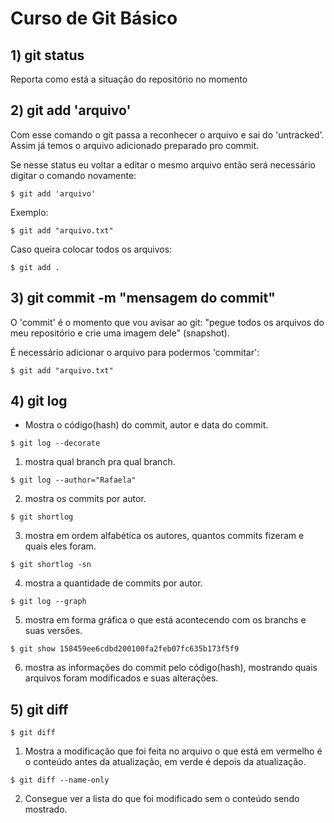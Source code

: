# Curso de Git Básico #

## 1) git status</h2> ##

Reporta como está a situação do repositório no momento

## 2) git add 'arquivo' ##

Com esse comando o git passa a reconhecer o arquivo e sai do 'untracked'.
Assim já temos o arquivo adicionado preparado pro commit.

Se nesse status eu voltar a editar o mesmo arquivo então será necessário digitar o comando novamente:

`$ git add 'arquivo'`

Exemplo:

`$ git add "arquivo.txt"`

Caso queira colocar todos os arquivos:

`$ git add .`

## 3) git commit -m "mensagem do commit" ##

O 'commit' é o momento que vou avisar ao git: "pegue todos os arquivos do meu repositório e crie uma imagem dele" (snapshot).

É necessário adicionar o arquivo para podermos 'commitar':

`$ git add "arquivo.txt"`

## 4) git log ##

- Mostra o código(hash) do commit, autor e data do commit.

`$ git log --decorate`

1. mostra qual branch pra qual branch.

`$ git log --author="Rafaela"`

2. mostra os commits por autor.

`$ git shortlog`

3. mostra em ordem alfabética os autores, quantos commits fizeram e quais eles foram.

`$ git shortlog -sn`

4. mostra a quantidade de commits por autor.

`$ git log --graph`

5. mostra em forma gráfica o que está acontecendo com os branchs e suas versões.

`$ git show 158459ee6cdbd200100fa2feb07fc635b173f5f9`

6. mostra as informações do commit pelo código(hash), mostrando quais arquivos foram modificados e suas alterações.

## 5) git diff ##

`$ git diff`

1. Mostra a modificação que foi feita no arquivo
o que está em vermelho é o conteúdo antes da atualização, em verde é depois da atualização.

`$ git diff --name-only`

2. Consegue ver a lista do que foi modificado sem o conteúdo sendo mostrado.





